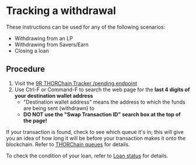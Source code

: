 # Tracking a withdrawal

These instructions can be used for any of the following scenarios:

- Withdrawing from an LP
- Withdrawing from Savers/Earn
- Closing a loan

## Procedure

1. Visit the [9R THORChain Tracker /pending endpoint]
1. Use Ctrl-F or Command-F to search the web page for the **last 4 digits of your destination wallet address**
   - "Destination wallet address" means the address to which the funds are being sent (withdrawn) to
   - **DO NOT use the "Swap Transaction ID" search box at the top of the page!**

If your transaction is found, check to see which queue it's in; this will give
you an idea of how long it will be before your transaction makes it onto the
blockchain.  Refer to [THORChain queues](../thorchain/queues.md) for details.

To check the condition of your loan, refer to [Loan status](../thorchain/loan-status.md) for details.

[1]: https://docs.thorchain.org/thornodes/overview#churning
[9R THORChain Tracker /pending endpoint]: https://track.ninerealms.com/pending
[Blockchair]: https://blockchair.com/
